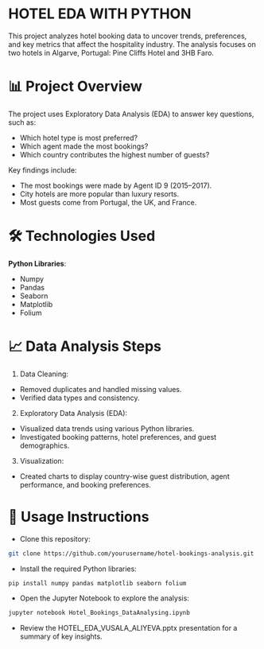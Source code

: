 # HOTEL EDA WITH PYTHON
This project analyzes hotel booking data to uncover trends, preferences, and key metrics that affect the hospitality industry. The analysis focuses on two hotels in Algarve, Portugal: Pine Cliffs Hotel and 3HB Faro.

# 📊 Project Overview
The project uses Exploratory Data Analysis (EDA) to answer key questions, such as:
- Which hotel type is most preferred?
- Which agent made the most bookings?
- Which country contributes the highest number of guests?

Key findings include:
- The most bookings were made by Agent ID 9 (2015–2017).
- City hotels are more popular than luxury resorts.
- Most guests come from Portugal, the UK, and France.

# 🛠️ Technologies Used
**Python Libraries**:
- Numpy
- Pandas
- Seaborn
- Matplotlib
- Folium

# 📈 Data Analysis Steps
1. Data Cleaning:
- Removed duplicates and handled missing values.
- Verified data types and consistency.

2. Exploratory Data Analysis (EDA):
- Visualized data trends using various Python libraries.
- Investigated booking patterns, hotel preferences, and guest demographics.

3. Visualization:
- Created charts to display country-wise guest distribution, agent performance, and booking preferences.

# 🚀 Usage Instructions
- Clone this repository:
```bash
git clone https://github.com/yourusername/hotel-bookings-analysis.git
```
- Install the required Python libraries:
```bash
pip install numpy pandas matplotlib seaborn folium
```
- Open the Jupyter Notebook to explore the analysis:
```bash
jupyter notebook Hotel_Bookings_DataAnalysing.ipynb
```
- Review the HOTEL_EDA_VUSALA_ALIYEVA.pptx presentation for a summary of key insights.
